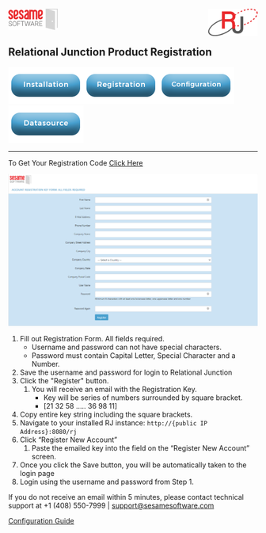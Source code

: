 
<img  src="../images/SesameSoftwareLogo-2020Final.png" width="100"><img align=right src="../images/RJOrbitLogo-2021Final.png" width="100">

## Relational Junction Product Registration

[![Installation](../images/Button_Installation.png)](installguide.md)[![Registration](../images/Button_Registration.png)](RegistrationGuide.md)[![Configuration](../images/Button_Configuration.png)](configurationGuide.md)[![Datasource](../images/Button_Datasource.png)](DatasourceGuide.md)

---

To Get Your Registration Code [Click Here](https://licensemanager.sesamesoftware.com:8443/rjlm/registration/register)

![Registration Form](../images/registrationPage.PNG)

1. Fill out Registration Form. All fields required.
   * Username and password can not have special characters.
   * Password must contain Capital Letter, Special Character and a Number. 
2. Save the username and password for login to Relational Junction
3. Click the "Register" button.
   1. You will receive an email with the Registration Key.
      * Key will be series of numbers surrounded by square bracket.
      * [21 32 58 ..... 36 98 11]
4. Copy entire key string including the square brackets.
5. Navigate to your installed RJ instance: `http://{public IP Address}:8080/rj`
6. Click “Register New Account”
   1. Paste the emailed key into the field on the “Register New Account” screen.
7. Once you click the Save button, you will be automatically taken to  the login page
8. Login using the username and password from Step 1.

If you do not receive an email within 5 minutes, please contact technical support at +1 (408) 550-7999  |  support@sesamesoftware.com

[Configuration Guide](../guides/configurationGuide.md)

